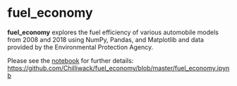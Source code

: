 # fuel_economy

**fuel_economy** explores the fuel efficiency of various automobile models from 2008 and 2018 using NumPy, Pandas, and Matplotlib and data provided by the Environmental Protection Agency.

Please see the [notebook](https://github.com/Chilliwack/fuel_economy/blob/master/fuel_economy.ipynb) for further details: https://github.com/Chilliwack/fuel_economy/blob/master/fuel_economy.ipynb
